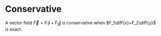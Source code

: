 # Conservative

A vector field $\vec{F}=F_1\mathbf{\hat{i}} + F_2 \mathbf{\hat{j}}$ is conservative when $F_1\diff{x}+F_2\diff{y}$ is exact.
